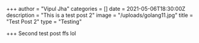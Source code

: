 +++
author = "Vipul Jha"
categories = []
date = 2021-05-06T18:30:00Z
description = "This is a test post 2"
image = "/uploads/golang11.jpg"
title = "Test Post 2"
type = "Testing"

+++
Second test post ffs lol